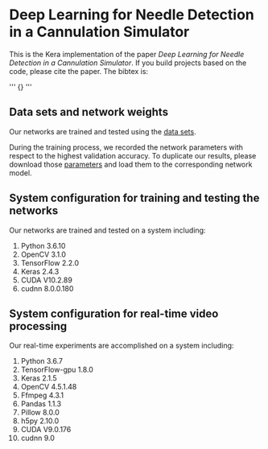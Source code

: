 # Deep Learning for Needle Detection in a Cannulation Simulator

This is the Kera implementation of the paper *Deep Learning for Needle Detection in a Cannulation Simulator*. If you build projects based on the code, please cite the paper. The bibtex is:

'''
{}
'''

## Data sets and network weights 
Our networks are trained and tested using the [data sets](https://drive.google.com/drive/folders/1m18R03A3EDoURAUM184zxrcUN4C1Eieb?usp=sharing).

During the training process, we recorded the network parameters with respect to the highest validation accuracy. To duplicate our results, please download those [parameters](https://drive.google.com/drive/folders/1D0HNDkNfcTo97wkUPlXHdxkag2i4PnqO?usp=sharing) and load them to the corresponding network model.

## System configuration for training and testing the networks
Our networks are trained and tested on a system including:
1. Python 3.6.10
2. OpenCV 3.1.0 
3. TensorFlow 2.2.0
4. Keras 2.4.3
5. CUDA V10.2.89
6. cudnn 8.0.0.180

## System configuration for real-time video processing
Our real-time experiments are accomplished on a system including:
1. Python 3.6.7
2. TensorFlow-gpu 1.8.0 
3. Keras 2.1.5 
4. OpenCV 4.5.1.48 
5. Ffmpeg 4.3.1 
6. Pandas 1.1.3 
8. Pillow 8.0.0 
9. h5py 2.10.0 
10. CUDA V9.0.176
11. cudnn 9.0
